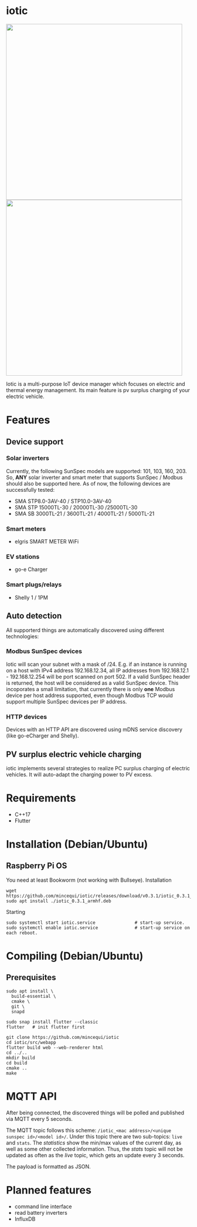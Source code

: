 # iotic

<img height="480" src="https://github.com/user-attachments/assets/6e1ef58f-de13-4d5d-8364-11b47eff6b21"> <img height="480" src="https://github.com/user-attachments/assets/64c027fa-153f-4385-98d2-88be7586a71c">

Iotic is a multi-purpose IoT device manager which focuses on electric and thermal energy management.
Its main feature is pv surplus charging of your electric vehicle.

# Features
## Device support
### Solar inverters
Currently, the following SunSpec models are supported: 101, 103, 160, 203. So, **ANY** solar inverter and smart meter that supports SunSpec / Modbus should also be supported here. As of now, the following devices are successfully tested:
- SMA STP8.0-3AV-40 / STP10.0-3AV-40
- SMA STP 15000TL-30 / 20000TL-30 /25000TL-30
- SMA SB 3000TL-21 / 3600TL-21 / 4000TL-21 / 5000TL-21

### Smart meters
- elgris SMART METER WiFi

### EV stations
- go-e Charger

### Smart plugs/relays
- Shelly 1 / 1PM

## Auto detection
All supporterd things are automatically discovered using different technologies:

### Modbus SunSpec devices
Iotic will scan your subnet with a mask of /24. E.g. if an instance is running on a host with IPv4 address 192.168.12.34, all IP addresses from 192.168.12.1 - 192.168.12.254 will be port scanned on port 502. If a valid SunSpec header is returned, the host will be considered as a valid SunSpec device.
This incoporates a small limitation, that currently there is only **one** Modbus device per host address supported, even though Modbus TCP would support multiple SunSpec devices per IP address.

### HTTP devices
Devices with an HTTP API are discovered using mDNS service discovery (like go-eCharger and Shelly).

## PV surplus electric vehicle charging
iotic implements several strategies to realize PC surplus charging of electric vehicles. It will auto-adapt the charging power to PV excess.

# Requirements
- C++17
- Flutter

# Installation (Debian/Ubuntu)
## Raspberry Pi OS
You need at least Bookworm (not working with Bullseye).
Installation
```
wget https://github.com/mincequi/iotic/releases/download/v0.3.1/iotic_0.3.1_armhf.deb
sudo apt install ./iotic_0.3.1_armhf.deb
```
Starting
```
sudo systemctl start iotic.service               # start-up service.
sudo systemctl enable iotic.service              # start-up service on each reboot.
```

# Compiling (Debian/Ubuntu)
## Prerequisites
```
sudo apt install \
  build-essential \
  cmake \
  git \
  snapd

sudo snap install flutter --classic
flutter   # init flutter first
```

```
git clone https://github.com/mincequi/iotic
cd iotic/src/webapp
flutter build web --web-renderer html
cd ../..
mkdir build
cd build
cmake ..
make
```

# MQTT API
After being connected, the discovered things will be polled and published via MQTT every 5 seconds.

The MQTT topic follows this scheme: `/iotic_<mac address>/<unique sunspec id>/<model id>/`.
Under this topic there are two sub-topics: `live` and `stats`. The *statistics* show the min/max values of the current day, as well as some other collected information. Thus, the *stats* topic will not be updated as often as the *live* topic, which gets an update every 3 seconds.

The payload is formatted as JSON.

# Planned features
- command line interface
- read battery inverters
- InfluxDB
